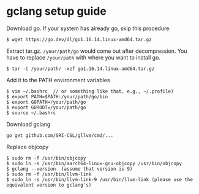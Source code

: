 # gclang setup guide

Download go. If your system has already go, skip this procedure.
```
$ wget https://go.dev/dl/go1.16.14.linux-amd64.tar.gz
```

Extract tar.gz. `/your/path/go` would come out after decompression.
You have to replace `/your/path` with where you want to install go.
```
$ tar -C /your/path/ -xzf go1.16.14.linux-amd64.tar.gz
```

Add it to the PATH environment variables
```
$ vim ~/.bashrc  // or something like that, e.g., ~/.profile)
$ export PATH=$PATH:/your/path/go/bin
$ export GOPATH=/your/path/go
$ export GOROOT=/your/path/go
$ source ~/.bashrc
```

Download gclang
```
go get github.com/SRI-CSL/gllvm/cmd/...
```

Replace objcopy
```
$ sudo rm -f /usr/bin/objcopy
$ sudo ln -s /usr/bin/aarch64-linux-gnu-objcopy /usr/bin/objcopy
$ gclang --version  (assume that version is 9)
$ sudo rm -f /usr/bin/llvm-link
$ sudo ln -s /usr/bin/llvm-link-9 /usr/bin/llvm-link (please use the equivalent version to gclang's)
```
